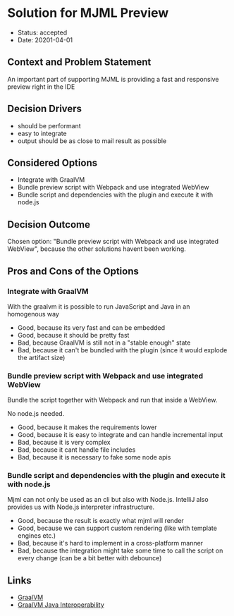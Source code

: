 # Solution for MJML Preview

* Status: accepted
* Date: 20201-04-01 <!-- not a joke ;) -->

## Context and Problem Statement

An important part of supporting MJML is providing a fast and responsive preview right in the IDE

## Decision Drivers

* should be performant
* easy to integrate
* output should be as close to mail result as possible

## Considered Options

* Integrate with GraalVM
* Bundle preview script with Webpack and use integrated WebView
* Bundle script and dependencies with the plugin and execute it with node.js

## Decision Outcome

Chosen option: "Bundle preview script with Webpack and use integrated WebView", because the other solutions havent been
working.

## Pros and Cons of the Options <!-- optional -->

### Integrate with GraalVM

With the graalvm it is possible to run JavaScript and Java in an homogenous way

* Good, because its very fast and can be embedded
* Good, because it should be pretty fast
* Bad, because GraalVM is still not in a "stable enough" state
* Bad, because it can't be bundled with the plugin (since it would explode the artifact size)

### Bundle preview script with Webpack and use integrated WebView

Bundle the script together with Webpack and run that inside a WebView.

No node.js needed.

* Good, because it makes the requirements lower
* Good, because it is easy to integrate and can handle incremental input
* Bad, because it is very complex
* Bad, because it cant handle file includes
* Bad, because it is necessary to fake some node apis

### Bundle script and dependencies with the plugin and execute it with node.js

Mjml can not only be used as an cli but also with Node.js. IntelliJ also provides us with Node.js interpreter
infrastructure.

* Good, because the result is exactly what mjml will render
* Good, because we can support custom rendering (like with template engines etc.)
* Bad, because it's hard to implement in a cross-platform manner
* Bad, because the integration might take some time to call the script on every change (can be a bit better with
  debounce)

## Links 

* [GraalVM](https://www.graalvm.org/)
* [GraalVM Java Interoperability](https://www.graalvm.org/reference-manual/js/JavaInteroperability/)
